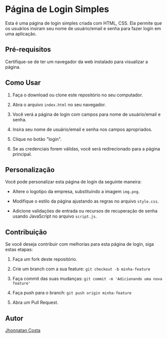 # Página de Login Simples

Esta é uma página de login simples criada com HTML, CSS. Ela permite que os usuários insiram seu nome de usuário/email e senha para fazer login em uma aplicação.

## Pré-requisitos

Certifique-se de ter um navegador da web instalado para visualizar a página.

## Como Usar

1. Faça o download ou clone este repositório no seu computador.

2. Abra o arquivo `index.html` no seu navegador.

3. Você verá a página de login com campos para nome de usuário/email e senha.

4. Insira seu nome de usuário/email e senha nos campos apropriados.

5. Clique no botão "login".

6. Se as credenciais forem válidas, você será redirecionado para a página principal.

## Personalização

Você pode personalizar esta página de login da seguinte maneira:

- Altere o logotipo da empresa, substituindo a imagem `img.png`.

- Modifique o estilo da página ajustando as regras no arquivo `style.css`.

- Adicione validações de entrada ou recursos de recuperação de senha usando JavaScript no arquivo `script.js`.

## Contribuição

Se você deseja contribuir com melhorias para esta página de login, siga estas etapas:

1. Faça um fork deste repositório.

2. Crie um branch com a sua feature: `git checkout -b minha-feature`

3. Faça commit das suas mudanças: `git commit -m 'Adicionando uma nova feature'`

4. Faça push para o branch: `git push origin minha-feature`

5. Abra um Pull Request.

## Autor

[Jhonnatan Costa](https://github.com/XsJota/Quiz/commits?author=XsJota)
